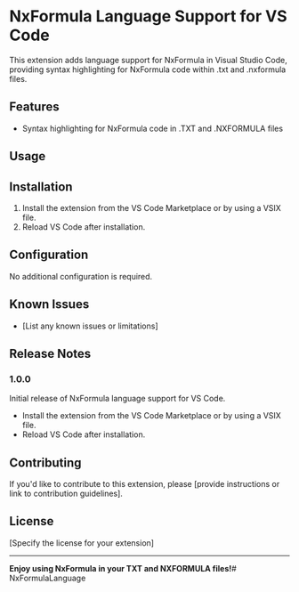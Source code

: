 # NxFormula Language Support for VS Code

This extension adds language support for NxFormula in Visual Studio Code, providing syntax highlighting for NxFormula code within .txt and .nxformula files.

## Features

- Syntax highlighting for NxFormula code in .TXT and .NXFORMULA files

## Usage

## Installation

1. Install the extension from the VS Code Marketplace or by using a VSIX file.
2. Reload VS Code after installation.

## Configuration

No additional configuration is required. 

## Known Issues

- [List any known issues or limitations]

## Release Notes

### 1.0.0

Initial release of NxFormula language support for VS Code.

- Install the extension from the VS Code Marketplace or by using a VSIX file.
- Reload VS Code after installation.

## Contributing

If you'd like to contribute to this extension, please [provide instructions or link to contribution guidelines].

## License

[Specify the license for your extension]

---

**Enjoy using NxFormula in your TXT and NXFORMULA files!**# NxFormulaLanguage
